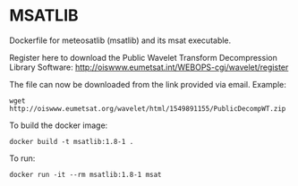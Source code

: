 MSATLIB
=======

Dockerfile for meteosatlib (msatlib) and its msat executable.

Register here to download the Public Wavelet Transform Decompression Library Software:
http://oiswww.eumetsat.int/WEBOPS-cgi/wavelet/register

The file can now be downloaded from the link provided via email. Example:

    wget http://oiswww.eumetsat.org/wavelet/html/1549891155/PublicDecompWT.zip

To build the docker image:

    docker build -t msatlib:1.8-1 .

To run:

    docker run -it --rm msatlib:1.8-1 msat

